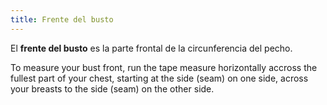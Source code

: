 ```yaml
---
title: Frente del busto
---
```


El **frente del busto** es la parte frontal de la circunferencia del pecho.

To measure your bust front, run the tape measure horizontally accross the fullest part of your chest, starting at the side (seam) on one side, across your breasts to the side (seam) on the other side.
<MeasieImage />
